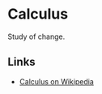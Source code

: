 # Calculus

Study of change.


## Links

- [Calculus on Wikipedia](https://en.wikipedia.org/wiki/Calculus)
